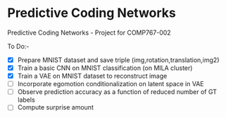# Predictive Coding Networks
Predictive Coding Networks - Project for COMP767-002

To Do:-
+ [X] Prepare MNIST dataset and save triple (img,rotation,translation,img2)
+ [X] Train a basic CNN on MNIST classification (on MILA cluster)
+ [X] Train a VAE on MNIST dataset to reconstruct image
+ [ ] Incorporate egomotion conditionalization on latent space in VAE
+ [ ] Observe prediction accuracy as a function of reduced number of GT labels
+ [ ] Compute surprise amount
